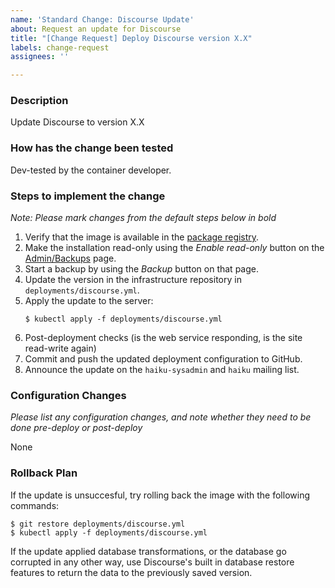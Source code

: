 ```yaml
---
name: 'Standard Change: Discourse Update'
about: Request an update for Discourse
title: "[Change Request] Deploy Discourse version X.X"
labels: change-request
assignees: ''

---
```


### Description
Update Discourse to version X.X

### How has the change been tested
Dev-tested by the container developer.

### Steps to implement the change
_Note: Please mark changes from the default steps below in *bold*_

1. Verify that the image is available in the [package registry](https://github.com/haiku/discourse/pkgs/container/discourse).
2. Make the installation read-only using the *Enable read-only* button on the [Admin/Backups](https://discuss.haiku-os.org/admin/backups) page.
3. Start a backup by using the *Backup* button on that page.
4. Update the version in the infrastructure repository in `deployments/discourse.yml`.
5. Apply the update to the server:
    ```
    $ kubectl apply -f deployments/discourse.yml
    ```
6. Post-deployment checks (is the web service responding, is the site read-write again)
7. Commit and push the updated deployment configuration to GitHub.
8. Announce the update on the `haiku-sysadmin` and `haiku` mailing list.

### Configuration Changes
_Please list any configuration changes, and note whether they need to be done pre-deploy or post-deploy_

None

### Rollback Plan
If the update is unsuccesful, try rolling back the image with the following commands:
```
$ git restore deployments/discourse.yml
$ kubectl apply -f deployments/discourse.yml
```

If the update applied database transformations, or the database go corrupted in any other way, use Discourse's built in database restore features to return the data to the previously saved version.
